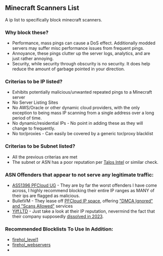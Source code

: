 ## Minecraft Scanners List

A ip list to specifically block minecraft scanners.

### Why block these?
* Performance, mass pings can cause a DoS effect.  Additionally modded servers may suffer misc performance issues from frequent pings.
* Annoyance, these pings clutter up the server logs, analytics, and are just rather annoying.
* Security, while security through obscurity is no security.  It does help reduce the amount of garbage pointed in your direction.

### Criterias to be IP listed?
* Exhibits potentially malicious/unwanted repeated pings to a Minecraft server
* No Server Listing Sites
* No AWS/Oracle or other dynamic cloud providers, with the only exception to being mass IP scanning from a single address over a long period of time.
* No dynamic/residential IPs - No point in adding these as they will change to frequently.
* No tor/proxies - Can easily be covered by a generic tor/proxy blacklist

### Criterias to be Subnet listed?
* All the previous criterias are met
* The subnet or ASN has a poor reputation per [Talos Intel](https://talosintelligence.com/reputation_center/) or similar check.




### ASN Offenders that appear to not serve any legitimate traffic:
* [AS51396 PFCloud UG](https://ipinfo.io/AS51396) - They are by far the worst offenders I have come across, I highly recommend blocking their entire IP ranges as MANY of their ips are flagged as malicious.
* BulletVM - They lease off [PFCloud IP space](https://ipinfo.io/AS51396), offering ["DMCA Ignored" and "Scans Allowed"](https://breachforums.is/Thread-⭐BulletVM-net⭐-CRACKING-SCAN-SPAM-ALLOWED-DMCA-IGNORED-OFFSHORE) services
* [Yiff.LTD](https://ipinfo.io/AS216398) - Just take a look at their IP reputation, nevermind the fact that their company supposedly [dissolved in 2023](https://find-and-update.company-information.service.gov.uk/company/13693155).

### Recommended Blocklists To Use In Addition:
* [firehol_level1](https://iplists.firehol.org)
* [firehol_webservers](https://iplists.firehol.org/?ipset=firehol_webserver)
* 
